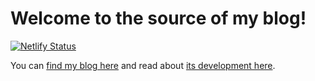 # Welcome to the source of my blog!

[![Netlify Status](https://api.netlify.com/api/v1/badges/ab99bc54-9a7a-4cdc-8907-c8105deb01bd/deploy-status)](https://app.netlify.com/sites/schalkneethling-com/deploys)

You can [find my blog here](https://schalkneethling.com/) and read about [its development here](https://schalkneethling.com/pages/bootstrapping).
